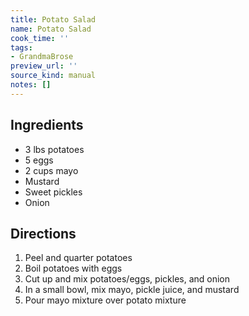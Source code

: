 ```yaml
---
title: Potato Salad
name: Potato Salad
cook_time: ''
tags:
- GrandmaBrose
preview_url: ''
source_kind: manual
notes: []
---
```


## Ingredients
- 3 lbs potatoes
- 5 eggs
- 2 cups mayo
- Mustard
- Sweet pickles
- Onion


## Directions
1. Peel and quarter potatoes
2. Boil potatoes with eggs
3. Cut up and mix potatoes/eggs, pickles, and onion
4. In a small bowl, mix mayo, pickle juice, and mustard
5. Pour mayo mixture over potato mixture
